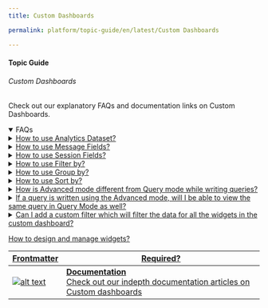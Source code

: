 ```yaml
---
title: Custom Dashboards

permalink: platform/topic-guide/en/latest/Custom Dashboards

---
```


#### Topic Guide
###### Custom Dashboards

 Check out our explanatory FAQs and documentation links on Custom Dashboards.

<details open>
  <summary>FAQs
  </summary>
 <a class="nested-accordian-link" target="_blank" href="https://developer.kore.ai/docs/bots/analyzing-your-bot/custom-dashboard/#Analytics">

  <details class="nested-details">
 
  <summary>How to use Analytics Dataset?
  </summary>

 
   Provides a listing of Success Intents, Failed Intents, Success Tasks and Failed Tasks associated with your bot. You can choose to view key fields like MetricType, Channel, UserId, etc. or any custom fields added against the metrics records.

   ###### Analytics Dataset Fields

   - metricType
   - taskName
   - userInput
   - isDeveloper
   - failureDetails
   - language
   - channel
   - sessionId
   - trainingStatus
   - pinStatus
   - matchType
   - userId
   - taskType

  </details>
 </a>


  <a class="nested-accordian-link" target="_blank" href="https://developer.kore.ai/docs/bots/analyzing-your-bot/custom-dashboard/#Messages">
 
  <details class="nested-details">
 
  <summary>How to use Message Fields?
  </summary>

 
   Provides bot and user messages of your bot. You can choose to view key fields UserId, Channel, etc. or any custom fields added against the messages..

   ###### Message Dataset Fields:

   - messageType
   - isDeveloper
   - messageId
   - userId
   - language
   - channel
   - sessionId

  </details>
 </a>


<a class="nested-accordian-link" target="_blank" href="https://developer.kore.ai/docs/bots/analyzing-your-bot/custom-dashboard/#Sessions">
 
  <details class="nested-details">
 
  <summary>How to use Session Fields?
  </summary>

 
   Provides a listing of conversation sessions associated with your bot. You can choose to view key fields like UserId, Channel, etc. or any custom fields added against the sessions.

   ###### Sessions Dataset Fields


   - userId
   - channel
   - language
   - date

  </details>
 </a>

 <a class="nested-accordian-link" target="_blank" href="https://developer.kore.ai/docs/bots/analyzing-your-bot/custom-dashboard/">
 
  <details class="nested-details">
 
  <summary>How to use Filter by?
  </summary>

 
   You can filter datasets by using any of the fields associated with the corresponding dataset. Examples: Use MetricType = 'SuccessTasks' for viewing only the details of tasks that are successfully executed. Use Channel = 'Facebook' for viewing only the conversations happened via Facebook channel

  </details>
 </a>


  <a class="nested-accordian-link" target="_blank" href="https://developer.kore.ai/docs/bots/analyzing-your-bot/custom-dashboard/">
 
  <details class="nested-details">
 
  <summary>How to use Group by?
  </summary>

 
You can aggregate the data to get summary information of a dataset. Aggregation is allowed only on select fields in each of the datasets. Analytics (field 1, field 2, field 3..) Messages (field 1, field 2) Sessions (field 1, field 2, field 3).

  </details>
 </a>


  <a class="nested-accordian-link" target="_blank" href="https://developer.kore.ai/docs/bots/analyzing-your-bot/custom-dashboard/">
 
  <details class="nested-details">
 
  <summary>How to use Sort by?
  </summary>

 
   You can sort the data records by providing the required field and the sort order.

  </details>
 </a>

 <a class="nested-accordian-link" target="_blank" href="https://developer.kore.ai/docs/bots/analyzing-your-bot/custom-dashboard/#Messages">
 
  <details class="nested-details">
 
  <summary>How is Advanced mode different from Query mode while writing queries?
  </summary>


 
   When working with query mode, you should be familiar with the fields, custom tags, and various aggregate functions that can be used in SQL queries. In contrast, when using Advanced mode, the platform will provide suggestions for fields (for selected dataset), custom tags, aggregate functions, and other elements that are needed to formulate a query.


  </details>
 </a>
 
 <a class="nested-accordian-link" target="_blank" href="https://developer.kore.ai/docs/bots/analyzing-your-bot/custom-dashboard/#Messages">
 
  <details class="nested-details">
 
  <summary>If a query is written using the Advanced mode, will I be able to view the same query in Query Mode as well?
  </summary>


 
   Yes, you can switch between viewing a widget on a custom dashboard in Advanced mode or Query mode by adding the widget and writing the query in the desired mode.


  </details>
 </a>




<a class="nested-accordian-link" target="_blank" href="https://developer.kore.ai/docs/bots/analyzing-your-bot/custom-dashboard/#Messages">
 
  <details class="nested-details">
 
  <summary>Can I add a custom filter which will filter the data for all the widgets in the custom dashboard?
  </summary>


 
   Yes, you can create a custom filter by choosing drop-down, textbox or numeric textbox control. You need to choose a datasource and field name while configuring the a filter.


  </details>
 </a>

 
 <a class="doc-link" target="_blank" href="https://developer.kore.ai/docs/bots/how-tos/how-to-create-custom-dashboard/">
 

   How to design and manage widgets?

</a>
  

 </details>

  <a class="doc-link" target="_blank" href="https://developer.kore.ai/docs/bots/analyzing-your-bot/custom-dashboard/">
 

| Frontmatter | Required? |
|-------------|-------------|
| ![alt text](images/docIcon.svg "Title") | **Documentation**  <br /> Check out our indepth documentation articles on Custom dashboards | 


</a>
